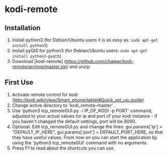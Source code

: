 # kodi-remote

## Installation

1. Install python3 (for Debian/Ubuntu users it is as easy as: ```sudo apt-get install python3```)
2. Install pyQt5 for python3 (for Debian/Ubuntu users: ```sudo apt-get install python3-pyqt5```)
3. Download [kodi-remote] (https://github.com/chatper/kodi-remote/archive/master.zip) and unzip


## First Use

1. Activate remote control for kodi (http://kodi.wiki/view/Smart_phone/tablet#Quick_set_up_guide).
2. Change active directory to 'kodi_remote-master' .
3. Use 'python3 tcp_remoteGUI.py -i IP_OF_KODI -p PORT' command, adjusted to your actual values for ip and port of your kodi instance - if you haven't changed the default settings, port will be 9090.
4. Optional: Edit tcp_remoteGUI.py and change the lines:
    gui.params['ip'] = "DEFAULT_IP_HERE",
    gui.params['port'] = DEFAULT_PORT_HERE,
so that they have useful values. From now on you can start the application by using the 'python3 tcp_remoteGUI' command with no arguments.
5. Press F1 to read about the shortcuts you can use.
